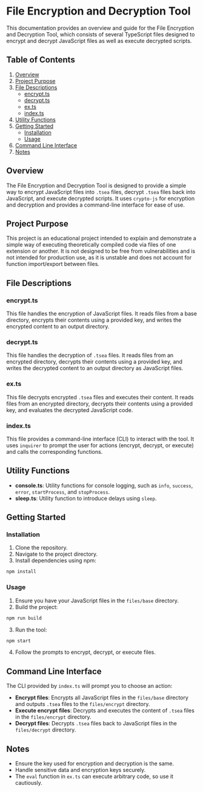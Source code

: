 # File Encryption and Decryption Tool

This documentation provides an overview and guide for the File Encryption and Decryption Tool, which consists of several TypeScript files designed to encrypt and decrypt JavaScript files as well as execute decrypted scripts.

## Table of Contents

1. [Overview](#overview)
2. [Project Purpose](#project-purpose)
3. [File Descriptions](#file-descriptions)
   - [encrypt.ts](#encryptts)
   - [decrypt.ts](#decryptts)
   - [ex.ts](#exts)
   - [index.ts](#indexts)
4. [Utility Functions](#utility-functions)
5. [Getting Started](#getting-started)
   - [Installation](#installation)
   - [Usage](#usage)
6. [Command Line Interface](#command-line-interface)
7. [Notes](#notes)

## Overview

The File Encryption and Decryption Tool is designed to provide a simple way to encrypt JavaScript files into `.tsea` files, decrypt `.tsea` files back into JavaScript, and execute decrypted scripts. It uses `crypto-js` for encryption and decryption and provides a command-line interface for ease of use.

## Project Purpose

This project is an educational project intended to explain and demonstrate a simple way of executing theoretically compiled code via files of one extension or another. It is not designed to be free from vulnerabilities and is not intended for production use, as it is unstable and does not account for function import/export between files.

## File Descriptions

### encrypt.ts

This file handles the encryption of JavaScript files. It reads files from a base directory, encrypts their contents using a provided key, and writes the encrypted content to an output directory.

### decrypt.ts

This file handles the decryption of `.tsea` files. It reads files from an encrypted directory, decrypts their contents using a provided key, and writes the decrypted content to an output directory as JavaScript files.

### ex.ts

This file decrypts encrypted `.tsea` files and executes their content. It reads files from an encrypted directory, decrypts their contents using a provided key, and evaluates the decrypted JavaScript code.

### index.ts

This file provides a command-line interface (CLI) to interact with the tool. It uses `inquirer` to prompt the user for actions (encrypt, decrypt, or execute) and calls the corresponding functions.

## Utility Functions

- **console.ts**: Utility functions for console logging, such as `info`, `success`, `error`, `startProcess`, and `stopProcess`.
- **sleep.ts**: Utility function to introduce delays using `sleep`.

## Getting Started

### Installation

1. Clone the repository.
2. Navigate to the project directory.
3. Install dependencies using npm:

```bash
npm install
```

### Usage

1. Ensure you have your JavaScript files in the `files/base` directory.
2. Build the project:

```bash
npm run build
```

3. Run the tool:

```bash
npm start
```

4. Follow the prompts to encrypt, decrypt, or execute files.

## Command Line Interface

The CLI provided by `index.ts` will prompt you to choose an action:

- **Encrypt files**: Encrypts all JavaScript files in the `files/base` directory and outputs `.tsea` files to the `files/encrypt` directory.
- **Execute encrypt files**: Decrypts and executes the content of `.tsea` files in the `files/encrypt` directory.
- **Decrypt files**: Decrypts `.tsea` files back to JavaScript files in the `files/decrypt` directory.

## Notes

- Ensure the key used for encryption and decryption is the same.
- Handle sensitive data and encryption keys securely.
- The `eval` function in `ex.ts` can execute arbitrary code, so use it cautiously.

